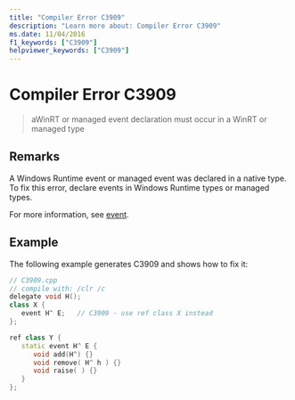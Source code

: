 ```yaml
---
title: "Compiler Error C3909"
description: "Learn more about: Compiler Error C3909"
ms.date: 11/04/2016
f1_keywords: ["C3909"]
helpviewer_keywords: ["C3909"]
---
```

# Compiler Error C3909

> aWinRT or managed event declaration must occur in a WinRT or managed type

## Remarks

A Windows Runtime event or managed event was declared in a native type. To fix this error, declare events in Windows Runtime types or managed types.

For more information, see [event](../../extensions/event-cpp-component-extensions.md).

## Example

The following example generates C3909 and shows how to fix it:

```cpp
// C3909.cpp
// compile with: /clr /c
delegate void H();
class X {
   event H^ E;   // C3909 - use ref class X instead
};

ref class Y {
   static event H^ E {
      void add(H^) {}
      void remove( H^ h ) {}
      void raise( ) {}
   }
};
```

